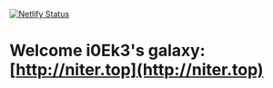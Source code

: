 [![Netlify Status](https://api.netlify.com/api/v1/badges/5e008c07-4099-4afe-a9a7-a36cea1bed4a/deploy-status)](https://app.netlify.com/sites/stupefied-kalam-52d501/deploys)
# Welcome i0Ek3's galaxy: [http://niter.top](http://niter.top)

